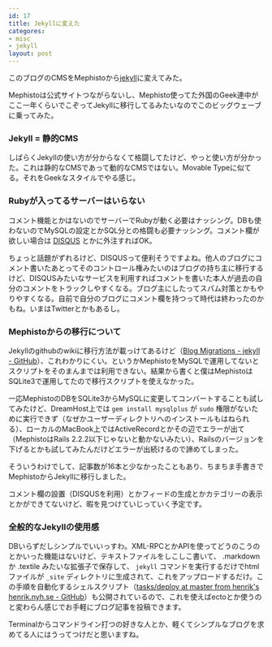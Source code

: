 ```yaml
---
id: 17
title: Jekyllに変えた
categores:
- misc
- jekyll
layout: post
---
```


このブログのCMSをMephistoから[jekyll](http://github.com/mojombo/jekyll "mojombo's jekyll at master - GitHub")に変えてみた。

Mephistoは公式サイトつながらないし、Mephisto使ってた外国のGeek連中がここ一年くらいでこぞってJekyllに移行してるみたいなのでこのビッグウェーブに乗ってみた。

### Jekyll = 静的CMS

しばらくJekyllの使い方が分からなくて格闘してたけど、やっと使い方が分かった。これは静的なCMSであって動的なCMSではない。Movable Typeに似てる。それをGeekなスタイルでやる感じ。

### Rubyが入ってるサーバーはいらない

コメント機能とかはないのでサーバーでRubyが動く必要はナッシング。DBも使わないのでMySQLの設定とかSQL分との格闘も必要ナッシング。コメント欄が欲しい場合は [DISQUS](http://disqus.com/overview/ "DISQUS \| Overview") とかに外注すればOK。

ちょっと話題がずれるけど、DISQUSって便利そうですよね。他人のブログにコメント書いたあとってそのコントロール権みたいのはブログの持ち主に移行するけど、DISQUSみたいなサービスを利用すればコメントを書いた本人が過去の自分のコメントをトラックしやすくなる。ブログ主にしたってスパム対策とかもやりやすくなる。自前で自分のブログにコメント欄を持つって時代は終わったのかもね。いまはTwitterとかもあるし。

### Mephistoからの移行について

Jekyllのgithubのwikiに移行方法が載っけてあるけど（[Blog Migrations - jekyll - GitHub](http://wiki.github.com/mojombo/jekyll/blog-migrations "Blog Migrations - jekyll - GitHub")）、これわかりにくい。というかMephistoをMySQLで運用してないとスクリプトをそのまんまでは利用できない。結果から書くと僕はMephistoはSQLite3で運用してたので移行スクリプトを使えなかった。

一応MephistoのDBをSQLite3からMySQLに変更してコンバートすることも試してみたけど、DreamHost上では `gem install mysqlplus` が `sudo` 権限がないために実行できず（なぜかユーザーディレクトリへのインストールもはねられる）、ローカルのMacBook上ではActiveRecordとかその辺でエラーが出て（MephistoはRails 2.2.2以下じゃないと動かないみたい）、Railsのバージョンを下げるとかも試してみたんだけどエラーが出続けるので諦めてしまった。

そういうわけでして、記事数が16本と少なかったこともあり、ちまちま手書きでMephistoからJekyllに移行しました。

コメント欄の設置（DISQUSを利用）とかフィードの生成とかカテゴリーの表示とかができてないけど、暇を見つけていじっていく予定です。

### 全般的なJekyllの使用感

DBいらずだしシンプルでいいっすわ。XML-RPCとかAPIを使ってどうのこうのとかいった機能はないけど、テキストファイルをしこしこ書いて、 .markdown か .textile みたいな拡張子で保存して、 `jekyll` コマンドを実行するだけでhtmlファイルが `_site` ディレクトリに生成されて、これをアップロードするだけ。この手順を自動化するシェルスクリプト（[tasks/deploy at master from henrik's henrik.nyh.se - GitHub](http://github.com/henrik/henrik.nyh.se/blob/master/tasks/deploy "tasks/deploy at master from henrik's henrik.nyh.se - GitHub")）も公開されているので、これを使えばectoとか使うのと変わらん感じでお手軽にブログ記事を投稿できます。

Terminalからコマンドライン打つの好きな人とか、軽くてシンプルなブログを求めてる人にはうってつけだと思いますね。
